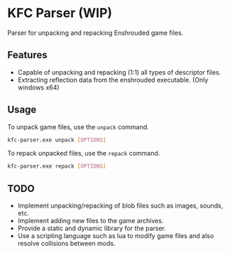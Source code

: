 # KFC Parser (WIP)

Parser for unpacking and repacking Enshrouded game files.

## Features

- Capable of unpacking and repacking (1:1) all types of descriptor files.
- Extracting reflection data from the enshrouded executable. (Only windows x64)

## Usage

To unpack game files, use the `unpack` command.

```sh
kfc-parser.exe unpack [OPTIONS]
```

To repack unpacked files, use the `repack` command.

```sh
kfc-parser.exe repack [OPTIONS]
```

## TODO

- Implement unpacking/repacking of blob files such as images, sounds, etc.
- Implement adding new files to the game archives.
- Provide a static and dynamic library for the parser.
- Use a scripting language such as lua to modify game files and also resolve collisions between mods.
